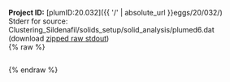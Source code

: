 **Project ID:** [plumID:20.032]({{ '/' | absolute_url }}eggs/20/032/)  
Stderr for source:  Clustering_Sildenafil/solids_setup/solid_analysis/plumed6.dat   
(download [zipped raw stdout](plumed6.dat.plumed.stdout.txt.zip))  
{% raw %}
<pre>
</pre>
{% endraw %}
